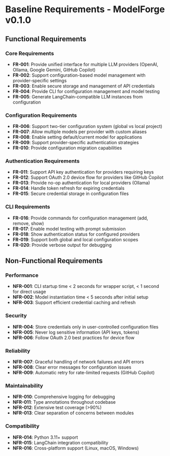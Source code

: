 # Baseline Requirements - ModelForge v0.1.0

## Functional Requirements

### Core Requirements
- **FR-001**: Provide unified interface for multiple LLM providers (OpenAI, Ollama, Google Gemini, GitHub Copilot)
- **FR-002**: Support configuration-based model management with provider-specific settings
- **FR-003**: Enable secure storage and management of API credentials
- **FR-004**: Provide CLI for configuration management and model testing
- **FR-005**: Generate LangChain-compatible LLM instances from configuration

### Configuration Requirements
- **FR-006**: Support two-tier configuration system (global vs local project)
- **FR-007**: Allow multiple models per provider with custom aliases
- **FR-008**: Enable setting default/current model for applications
- **FR-009**: Support provider-specific authentication strategies
- **FR-010**: Provide configuration migration capabilities

### Authentication Requirements
- **FR-011**: Support API key authentication for providers requiring keys
- **FR-012**: Support OAuth 2.0 device flow for providers like GitHub Copilot
- **FR-013**: Provide no-op authentication for local providers (Ollama)
- **FR-014**: Handle token refresh for expiring credentials
- **FR-015**: Secure credential storage in configuration files

### CLI Requirements
- **FR-016**: Provide commands for configuration management (add, remove, show)
- **FR-017**: Enable model testing with prompt submission
- **FR-018**: Show authentication status for configured providers
- **FR-019**: Support both global and local configuration scopes
- **FR-020**: Provide verbose output for debugging

## Non-Functional Requirements

### Performance
- **NFR-001**: CLI startup time < 2 seconds for wrapper script, < 1 second for direct usage
- **NFR-002**: Model instantiation time < 5 seconds after initial setup
- **NFR-003**: Support efficient credential caching and refresh

### Security
- **NFR-004**: Store credentials only in user-controlled configuration files
- **NFR-005**: Never log sensitive information (API keys, tokens)
- **NFR-006**: Follow OAuth 2.0 best practices for device flow

### Reliability
- **NFR-007**: Graceful handling of network failures and API errors
- **NFR-008**: Clear error messages for configuration issues
- **NFR-009**: Automatic retry for rate-limited requests (GitHub Copilot)

### Maintainability
- **NFR-010**: Comprehensive logging for debugging
- **NFR-011**: Type annotations throughout codebase
- **NFR-012**: Extensive test coverage (>90%)
- **NFR-013**: Clear separation of concerns between modules

### Compatibility
- **NFR-014**: Python 3.11+ support
- **NFR-015**: LangChain integration compatibility
- **NFR-016**: Cross-platform support (Linux, macOS, Windows)